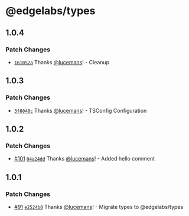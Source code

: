 # @edgelabs/types

## 1.0.4

### Patch Changes

- [`161052a`](https://github.com/v3xlabs/edgeserver/commit/161052a6e38e916e165911e81ed17ccb29a7777f) Thanks [@lucemans](https://github.com/lucemans)! - Cleanup

## 1.0.3

### Patch Changes

- [`3f6048c`](https://github.com/v3xlabs/edgeserver/commit/3f6048ce212cccad16d69be4b10f461915bf36b0) Thanks [@lucemans](https://github.com/lucemans)! - TSConfig Configuration

## 1.0.2

### Patch Changes

- [#101](https://github.com/v3xlabs/edgeserver/pull/101) [`04a24dd`](https://github.com/v3xlabs/edgeserver/commit/04a24dd40a320c2b2f8d8eedac206b5335a32ead) Thanks [@lucemans](https://github.com/lucemans)! - Added hello comment

## 1.0.1

### Patch Changes

- [#91](https://github.com/v3xlabs/edgeserver/pull/91) [`e2524b0`](https://github.com/v3xlabs/edgeserver/commit/e2524b0f34c4808b6fc443d7ef4c2f321e884b57) Thanks [@lucemans](https://github.com/lucemans)! - Migrate types to @edgelabs/types
